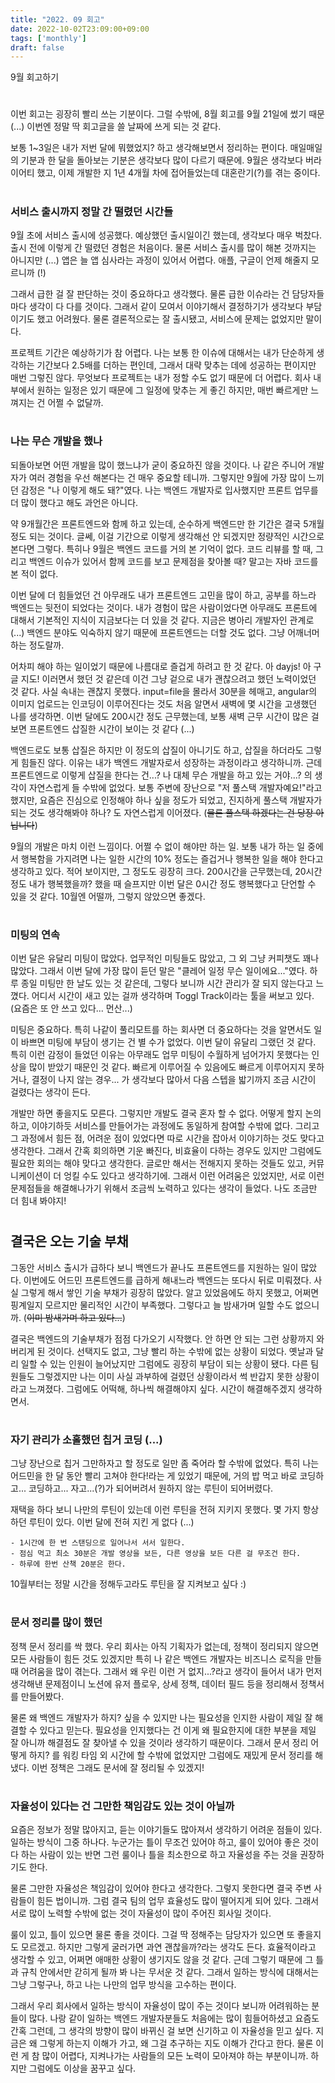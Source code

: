 ```yaml
---
title: "2022. 09 회고"
date: 2022-10-02T23:09:00+09:00
tags: ['monthly']
draft: false
---
```

9월 회고하기
<!--more--> 

#
이번 회고는 굉장히 빨리 쓰는 기분이다. 
그럴 수밖에, 8월 회고를 9월 21일에 썼기 때문 (...) 
이번엔 정말 딱 회고글을 쓸 날짜에 쓰게 되는 것 같다. 

보통 1~3일은 내가 저번 달에 뭐했었지? 하고 생각해보면서 정리하는 편이다. 
매일매일의 기분과 한 달을 돌아보는 기분은 생각보다 많이 다르기 때문에. 
9월은 생각보다 버라이어티 했고, 이제 개발한 지 1년 4개월 차에 접어들었는데 대혼란기(?)를 겪는 중이다.



#
### 서비스 출시까지 정말 간 떨렸던 시간들
9월 초에 서비스 출시에 성공했다. 예상했던 출시일이긴 했는데, 생각보다 매우 벅찼다. 
출시 전에 이렇게 간 떨렸던 경험은 처음이다.
물론 서비스 출시를 많이 해본 것까지는 아니지만 (...) 
앱은 늘 앱 심사라는 과정이 있어서 어렵다. 
애플, 구글이 언제 해줄지 모르니까 (!)

그래서 급한 걸 잘 판단하는 것이 중요하다고 생각했다. 
물론 급한 이슈라는 건 담당자들마다 생각이 다 다를 것이다. 
그래서 같이 모여서 이야기해서 결정하기가 생각보다 부담이기도 했고 어려웠다. 
물론 결론적으로는 잘 출시됐고, 서비스에 문제는 없었지만 말이다.

프로젝트 기간은 예상하기가 참 어렵다. 
나는 보통 한 이슈에 대해서는 내가 단순하게 생각하는 기간보다 2.5배를 더하는 편인데, 그래서 대략 맞추는 데에 성공하는 편이지만 매번 그렇진 않다. 
무엇보다 프로젝트는 내가 정할 수도 없기 때문에 더 어렵다. 
회사 내부에서 원하는 일정은 있기 때문에 그 일정에 맞추는 게 좋긴 하지만, 매번 빠르게만 느껴지는 건 어쩔 수 없달까.


#
### 나는 무슨 개발을 했나
되돌아보면 어떤 개발을 많이 했느냐가 굳이 중요하진 않을 것이다. 
나 같은 주니어 개발자가 여러 경험을 우선 해본다는 건 매우 중요할 테니까. 
그렇지만 9월에 가장 많이 느끼던 감정은 "나 이렇게 해도 돼?"였다. 
나는 백엔드 개발자로 입사했지만 프론트 업무를 더 많이 했다고 해도 과언은 아니다.

약 9개월간은 프론트엔드와 함께 하고 있는데, 순수하게 백엔드만 한 기간은 결국 5개월 정도 되는 것이다. 
글쎄, 이걸 기간으로 이렇게 생각해선 안 되겠지만 정량적인 시간으로 본다면 그렇다. 
특히나 9월은 백엔드 코드를 거의 본 기억이 없다. 
코드 리뷰를 할 때, 그리고 백엔드 이슈가 있어서 함께 코드를 보고 문제점을 찾아볼 때? 말고는 자바 코드를 본 적이 없다.

이번 달에 더 힘들었던 건 아무래도 내가 프론트엔드 고민을 많이 하고, 공부를 하느라 백엔드는 뒷전이 되었다는 것이다. 
내가 경험이 많은 사람이었다면 아무래도 프론트에 대해서 기본적인 지식이 지금보다는 더 있을 것 같다.
지금은 병아리 개발자인 관계로 (...) 백엔드 분야도 익숙하지 않기 때문에 프론트엔드는 더할 것도 없다. 
그냥 어깨너머 하는 정도랄까.

어차피 해야 하는 일이었기 때문에 나름대로 즐겁게 하려고 한 것 같다. 
아 dayjs! 아 구글 지도! 이러면서 했던 것 같은데 이건 그냥 겉으로 내가 괜찮으려고 했던 노력이었던 것 같다. 
사실 속내는 괜찮지 못했다. 
input=file을 몰라서 30분을 헤매고, angular의 이미지 업로드는 인코딩이 이루어진다는 것도 처음 알면서 새벽에 몇 시간을 고생했던 나를 생각하면. 
이번 달에도 200시간 정도 근무했는데, 보통 새벽 근무 시간이 많은 걸 보면 프론트엔드 삽질한 시간이 보이는 것 같다 (...)

백엔드로도 보통 삽질은 하지만 이 정도의 삽질이 아니기도 하고, 삽질을 하더라도 그렇게 힘들진 않다. 
이유는 내가 백엔드 개발자로서 성장하는 과정이라고 생각하니까. 
근데 프론트엔드로 이렇게 삽질을 한다는 건...? 나 대체 무슨 개발을 하고 있는 거야...? 의 생각이 자연스럽게 들 수밖에 없었다. 
보통 주변에 장난으로 "저 풀스택 개발자예요!"라고 했지만, 요즘은 진심으로 인정해야 하나 싶을 정도가 되었고, 진지하게 풀스택 개발자가 되는 것도 생각해봐야 하나? 도 자연스럽게 이어졌다.
(~~물론 풀스택 하겠다는 건 당장 아닙니다~~)

9월의 개발은 마치 이런 느낌이다. 
어쩔 수 없이 해야만 하는 일. 
보통 내가 하는 일 중에서 행복함을 가지려면 나는 일한 시간의 10% 정도는 즐겁거나 행복한 일을 해야 한다고 생각하고 있다. 
적어 보이지만, 그 정도도 굉장히 크다. 
200시간을 근무했는데, 20시간 정도 내가 행복했을까? 했을 때 슬프지만 이번 달은 0시간 정도 행복했다고 단언할 수 있을 것 같다. 
10월엔 어떨까, 그렇지 않았으면 좋겠다.


#
### 미팅의 연속
이번 달은 유달리 미팅이 많았다. 
업무적인 미팅들도 많았고, 그 외 그냥 커피챗도 꽤나 많았다. 
그래서 이번 달에 가장 많이 듣던 말은 "클레어 일정 무슨 일이에요..."였다. 
하루 종일 미팅만 한 날도 있는 것 같은데, 그렇다 보니까 시간 관리가 잘 되지 않는다고 느꼈다. 
어디서 시간이 새고 있는 걸까 생각하며 Toggl Track이라는 툴을 써보고 있다. (요즘은 또 안 쓰고 있다... 먼산...)

미팅은 중요하다. 
특히 나같이 풀리모트를 하는 회사면 더 중요하다는 것을 알면서도 일이 바쁘면 미팅에 부담이 생기는 건 별 수가 없었다. 
이번 달이 유달리 그랬던 것 같다. 
특히 이런 감정이 들었던 이유는 아무래도 업무 미팅이 수월하게 넘어가지 못했다는 인상을 많이 받았기 때문인 것 같다. 
빠르게 이루어질 수 있음에도 빠르게 이루어지지 못하거나, 결정이 나지 않는 경우... 가 생각보다 많아서 다음 스텝을 밟기까지 조금 시간이 걸렸다는 생각이 든다.

개발만 하면 좋을지도 모른다. 
그렇지만 개발도 결국 혼자 할 수 없다. 
어떻게 할지 논의하고, 이야기하듯 서비스를 만들어가는 과정에도 동일하게 참여할 수밖에 없다.
그리고 그 과정에서 힘든 점, 어려운 점이 있었다면 따로 시간을 잡아서 이야기하는 것도 맞다고 생각한다. 
그래서 간혹 회의하면 기운 빠진다, 비효율이 다하는 경우도 있지만 그럼에도 필요한 회의는 해야 맞다고 생각한다. 
글로만 해서는 전해지지 못하는 것들도 있고, 커뮤니케이션이 더 엉킬 수도 있다고 생각하기에. 
그래서 이런 어려움은 있었지만, 서로 이런 문제점들을 해결해나가기 위해서 조금씩 노력하고 있다는 생각이 들었다. 
나도 조금만 더 힘내 봐야지!


#
## 결국은 오는 기술 부채

그동안 서비스 출시가 급하다 보니 백엔드가 끝나도 프론트엔드를 지원하는 일이 많았다. 
이번에도 어드민 프론트엔드를 급하게 해내느라 백엔드는 또다시 뒤로 미뤄졌다. 
사실 그렇게 해서 쌓인 기술 부채가 굉장히 많았다. 
알고 있었음에도 하지 못했고, 어쩌면 핑계일지 모르지만 물리적인 시간이 부족했다. 
그렇다고 늘 밤새가며 일할 수도 없으니까. (~~이미 밤새가며 하고 있다...~~)

결국은 백엔드의 기술부채가 점점 다가오기 시작했다. 
안 하면 안 되는 그런 상황까지 와버리게 된 것이다. 
선택지도 없고, 그냥 빨리 하는 수밖에 없는 상황이 되었다. 
옛날과 달리 일할 수 있는 인원이 늘어났지만 그럼에도 굉장히 부담이 되는 상황이 됐다. 
다른 팀원들도 그렇겠지만 나는 이미 사실 과부하에 걸렸던 상황이라서 썩 반갑지 못한 상황이라고 느껴졌다. 
그럼에도 어떡해, 하나씩 해결해야지 싶다. 
시간이 해결해주겠지 생각하면서.


#
### 자기 관리가 소홀했던 칩거 코딩 (...)
그냥 장난으로 칩거 그만하자고 할 정도로 일만 좀 죽어라 할 수밖에 없었다. 
특히 나는 어드민을 한 달 동안 빨리 고쳐야 한다!라는 게 있었기 때문에, 거의 밥 먹고 바로 코딩하고... 코딩하고... 자고...(?)가 되어버려서 원하지 않는 루틴이 되어버렸다.

재택을 하다 보니 나만의 루틴이 있는데 이런 루틴을 전혀 지키지 못했다. 
몇 가지 항상 하던 루틴이 있다. 
이번 달에 전혀 지킨 게 없다 (...)

```
- 1시간에 한 번 스탠딩으로 일어나서 서서 일한다.
- 점심 먹고 최소 30분은 개발 영상을 보든, 다른 영상을 보든 다른 걸 무조건 한다.
- 하루에 한번 산책 20분은 한다.
```
10월부터는 정말 시간을 정해두고라도 루틴을 잘 지켜보고 싶다 :)


#
### 문서 정리를 많이 했던

정책 문서 정리를 싹 했다. 
우리 회사는 아직 기획자가 없는데, 정책이 정리되지 않으면 모든 사람들이 힘든 것도 있겠지만 특히 나 같은 백엔드 개발자는 비즈니스 로직을 만들 때 어려움을 많이 겪는다. 
그래서 왜 우린 이런 거 없지...?라고 생각이 들어서 내가 먼저 생각해낸 문제점이니 노션에 유저 플로우, 상세 정책, 데이터 필드 등을 정리해서 정책서를 만들어봤다.

물론 왜 백엔드 개발자가 하지? 싶을 수 있지만 나는 필요성을 인지한 사람이 제일 잘 해결할 수 있다고 믿는다. 
필요성을 인지했다는 건 이게 왜 필요한지에 대한 부분을 제일 잘 아니까 해결점도 잘 찾아낼 수 있을 것이라 생각하기 때문이다. 
그래서 문서 정리 어떻게 하지? 를 워킹 타임 외 시간에 할 수밖에 없었지만 그럼에도 재밌게 문서 정리를 해냈다. 
이번 정책은 그래도 문서에 잘 정리될 수 있겠지!


#
### 자율성이 있다는 건 그만한 책임감도 있는 것이 아닐까
요즘은 정보가 정말 많아지고, 듣는 이야기들도 많아져서 생각하기 어려운 점들이 있다. 
일하는 방식이 그중 하나다. 
누군가는 틀이 무조건 있어야 하고, 룰이 있어야 좋은 것이다 하는 사람이 있는 반면 그런 룰이나 틀을 최소한으로 하고 자율성을 주는 것을 권장하기도 한다.

물론 그만한 자율성은 책임감이 있어야 한다고 생각한다. 
그렇지 못한다면 결국 주변 사람들이 힘든 법이니까. 
그럼 결국 팀의 업무 효율성도 많이 떨어지게 되어 있다. 
그래서 서로 많이 노력할 수밖에 없는 것이 자율성이 많이 주어진 회사일 것이다.  

룰이 있고, 틀이 있으면 물론 좋을 것이다. 
그걸 딱 정해주는 담당자가 있으면 또 좋을지도 모르겠고. 하지만 그렇게 굴러가면 과연 괜찮을까?라는 생각도 든다. 
효율적이라고 생각할 수 있고, 어쩌면 애매한 상황이 생기지도 않을 것 같다. 
근데 그렇기 때문에 그 틀과 규칙 안에서만 갇히게 될까 봐 나는 무서운 것 같다. 
그래서 일하는 방식에 대해서는 그냥 그렇구나, 하고 나는 나만의 업무 방식을 고수하는 편이다.

그래서 우리 회사에서 일하는 방식이 자율성이 많이 주는 것이다 보니까 어려워하는 분들이 많다. 
나랑 같이 일하는 백엔드 개발자분들도 처음에는 많이 힘들어하셨고 요즘도 간혹 그런데, 그 생각의 방향이 많이 바뀌신 걸 보면 신기하고 이 자율성을 믿고 싶다. 
지금은 왜 그렇게 하는지 이해가 가고, 왜 그걸 추구하는 지도 이해가 간다고 한다. 
물론 이런 게 참 많이 어렵다, 지켜나가는 사람들의 모든 노력이 모아져야 하는 부분이니까. 
하지만 그럼에도 이상을 꿈꾸고 싶다.